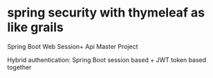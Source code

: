 # spring security with thymeleaf as like grails
Spring Boot Web Session+ Api Master Project

Hybrid authentication: Spring Boot session based + JWT token based together
